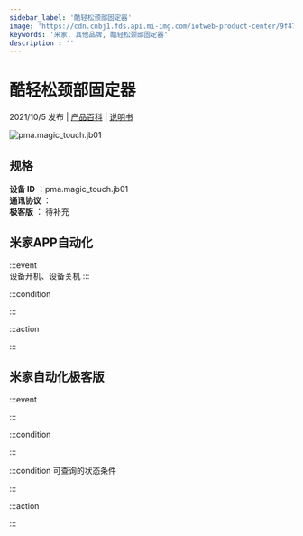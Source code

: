 ```yaml
---
sidebar_label: '酷轻松颈部固定器'
image: 'https://cdn.cnbj1.fds.api.mi-img.com/iotweb-product-center/9f47f639631b42c3c6eda0afebbaa8c8_1629427026601.png?GalaxyAccessKeyId=AKVGLQWBOVIRQ3XLEW&Expires=9223372036854775807&Signature=YnGG+d2dEJj1TGTD3YdE+m6N/J4='
keywords: '米家, 其他品牌, 酷轻松颈部固定器'
description : ''
---
```

# 酷轻松颈部固定器

2021/10/5 发布 | [产品百科](https://home.mi.com/webapp/content/baike/product/index.html?model=pma.magic_touch.jb01/) | [说明书](https://home.mi.com/views/introduction.html?model=pma.magic_touch.jb01&region=cn)

![pma.magic_touch.jb01](https://cdn.cnbj1.fds.api.mi-img.com/iotweb-product-center/9f47f639631b42c3c6eda0afebbaa8c8_1629427026601.png?GalaxyAccessKeyId=AKVGLQWBOVIRQ3XLEW&Expires=9223372036854775807&Signature=YnGG+d2dEJj1TGTD3YdE+m6N/J4=)

## 规格  
> 
**设备 ID** ：pma.magic_touch.jb01  
**通讯协议** ：  
**极客版**  ： 待补充 


## 米家APP自动化  

:::event  
设备开机、设备关机
:::

:::condition  

:::

:::action   

:::

## 米家自动化极客版  

:::event  

:::

:::condition  

:::

:::condition 可查询的状态条件  

:::

:::action  

:::

        
